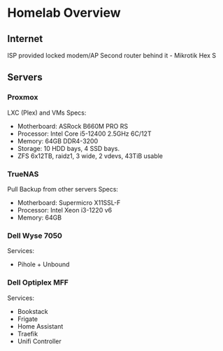 # Homelab Overview
## Internet
ISP provided locked modem/AP
Second router behind it - Mikrotik Hex S

## Servers
### Proxmox
LXC (Plex) and VMs
Specs:
- Motherboard: ASRock B660M PRO RS
- Processor: Intel Core i5-12400 2.5GHz 6C/12T
- Memory: 64GB DDR4-3200
- Storage: 10 HDD bays, 4 SSD bays.
- ZFS 6x12TB, raidz1, 3 wide, 2 vdevs, 43TiB usable 

### TrueNAS
Pull Backup from other servers
Specs:
- Motherboard: Supermicro X11SSL-F
- Processor: Intel Xeon i3-1220 v6 
- Memory: 64GB

### Dell Wyse 7050
Services:
- Pihole + Unbound

### Dell Optiplex MFF
Services:
- Bookstack
- Frigate
- Home Assistant
- Traefik
- Unifi Controller


